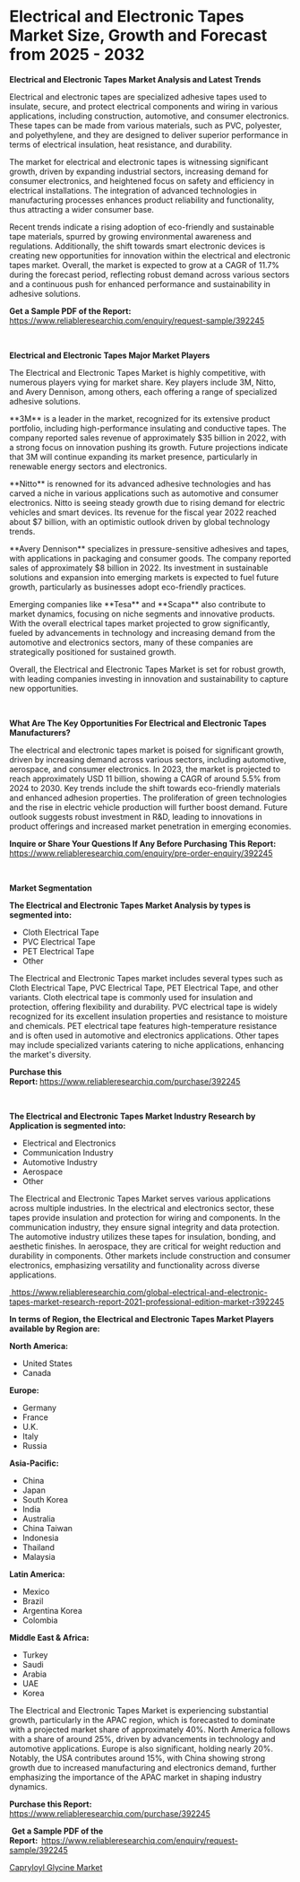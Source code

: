 <p><h1>Electrical and Electronic Tapes Market Size, Growth and Forecast from 2025 - 2032</h1></p><p><strong>Electrical and Electronic Tapes Market Analysis and Latest Trends</strong></p>
<p><p>Electrical and electronic tapes are specialized adhesive tapes used to insulate, secure, and protect electrical components and wiring in various applications, including construction, automotive, and consumer electronics. These tapes can be made from various materials, such as PVC, polyester, and polyethylene, and they are designed to deliver superior performance in terms of electrical insulation, heat resistance, and durability.</p><p>The market for electrical and electronic tapes is witnessing significant growth, driven by expanding industrial sectors, increasing demand for consumer electronics, and heightened focus on safety and efficiency in electrical installations. The integration of advanced technologies in manufacturing processes enhances product reliability and functionality, thus attracting a wider consumer base.</p><p>Recent trends indicate a rising adoption of eco-friendly and sustainable tape materials, spurred by growing environmental awareness and regulations. Additionally, the shift towards smart electronic devices is creating new opportunities for innovation within the electrical and electronic tapes market. Overall, the market is expected to grow at a CAGR of 11.7% during the forecast period, reflecting robust demand across various sectors and a continuous push for enhanced performance and sustainability in adhesive solutions.</p></p>
<p><strong>Get a Sample PDF of the Report:&nbsp;</strong> <a href="https://www.reliableresearchiq.com/enquiry/request-sample/392245?utm_campaign=2927&utm_medium=2&utm_source=Github&utm_content=ia&utm_term=29032025&utm_id=electrical-and-electronic-tapes">https://www.reliableresearchiq.com/enquiry/request-sample/392245</a></p>
<p>&nbsp;</p>
<p><strong>Electrical and Electronic Tapes Major Market Players</strong></p>
<p><p>The Electrical and Electronic Tapes Market is highly competitive, with numerous players vying for market share. Key players include 3M, Nitto, and Avery Dennison, among others, each offering a range of specialized adhesive solutions.</p><p>**3M** is a leader in the market, recognized for its extensive product portfolio, including high-performance insulating and conductive tapes. The company reported sales revenue of approximately $35 billion in 2022, with a strong focus on innovation pushing its growth. Future projections indicate that 3M will continue expanding its market presence, particularly in renewable energy sectors and electronics.</p><p>**Nitto** is renowned for its advanced adhesive technologies and has carved a niche in various applications such as automotive and consumer electronics. Nitto is seeing steady growth due to rising demand for electric vehicles and smart devices. Its revenue for the fiscal year 2022 reached about $7 billion, with an optimistic outlook driven by global technology trends.</p><p>**Avery Dennison** specializes in pressure-sensitive adhesives and tapes, with applications in packaging and consumer goods. The company reported sales of approximately $8 billion in 2022. Its investment in sustainable solutions and expansion into emerging markets is expected to fuel future growth, particularly as businesses adopt eco-friendly practices.</p><p>Emerging companies like **Tesa** and **Scapa** also contribute to market dynamics, focusing on niche segments and innovative products. With the overall electrical tapes market projected to grow significantly, fueled by advancements in technology and increasing demand from the automotive and electronics sectors, many of these companies are strategically positioned for sustained growth. </p><p>Overall, the Electrical and Electronic Tapes Market is set for robust growth, with leading companies investing in innovation and sustainability to capture new opportunities.</p></p>
<p>&nbsp;</p>
<p><strong>What Are The Key Opportunities For Electrical and Electronic Tapes Manufacturers?</strong></p>
<p><p>The electrical and electronic tapes market is poised for significant growth, driven by increasing demand across various sectors, including automotive, aerospace, and consumer electronics. In 2023, the market is projected to reach approximately USD 11 billion, showing a CAGR of around 5.5% from 2024 to 2030. Key trends include the shift towards eco-friendly materials and enhanced adhesion properties. The proliferation of green technologies and the rise in electric vehicle production will further boost demand. Future outlook suggests robust investment in R&D, leading to innovations in product offerings and increased market penetration in emerging economies.</p></p>
<p><strong>Inquire or Share Your Questions If Any Before Purchasing This Report:</strong> <a href="https://www.reliableresearchiq.com/enquiry/pre-order-enquiry/392245?utm_campaign=2927&utm_medium=2&utm_source=Github&utm_content=ia&utm_term=29032025&utm_id=electrical-and-electronic-tapes">https://www.reliableresearchiq.com/enquiry/pre-order-enquiry/392245</a></p>
<p>&nbsp;</p>
<p><strong>Market Segmentation</strong></p>
<p><strong>The Electrical and Electronic Tapes Market Analysis by types is segmented into:</strong></p>
<p><ul><li>Cloth Electrical Tape</li><li>PVC Electrical Tape</li><li>PET Electrical Tape</li><li>Other</li></ul></p>
<p><p>The Electrical and Electronic Tapes market includes several types such as Cloth Electrical Tape, PVC Electrical Tape, PET Electrical Tape, and other variants. Cloth electrical tape is commonly used for insulation and protection, offering flexibility and durability. PVC electrical tape is widely recognized for its excellent insulation properties and resistance to moisture and chemicals. PET electrical tape features high-temperature resistance and is often used in automotive and electronics applications. Other tapes may include specialized variants catering to niche applications, enhancing the market's diversity.</p></p>
<p><strong>Purchase this Report:&nbsp;</strong><a href="https://www.reliableresearchiq.com/purchase/392245?utm_campaign=2927&utm_medium=2&utm_source=Github&utm_content=ia&utm_term=29032025&utm_id=electrical-and-electronic-tapes">https://www.reliableresearchiq.com/purchase/392245</a></p>
<p>&nbsp;</p>
<p><strong>The Electrical and Electronic Tapes Market Industry Research by Application is segmented into:</strong></p>
<p><ul><li>Electrical and Electronics</li><li>Communication Industry</li><li>Automotive Industry</li><li>Aerospace</li><li>Other</li></ul></p>
<p><p>The Electrical and Electronic Tapes Market serves various applications across multiple industries. In the electrical and electronics sector, these tapes provide insulation and protection for wiring and components. In the communication industry, they ensure signal integrity and data protection. The automotive industry utilizes these tapes for insulation, bonding, and aesthetic finishes. In aerospace, they are critical for weight reduction and durability in components. Other markets include construction and consumer electronics, emphasizing versatility and functionality across diverse applications.</p></p>
<p><a href="https://www.reliableresearchiq.com/global-electrical-and-electronic-tapes-market-research-report-2021-professional-edition-market-r392245?utm_campaign=2927&utm_medium=2&utm_source=Github&utm_content=ia&utm_term=29032025&utm_id=electrical-and-electronic-tapes">&nbsp;https://www.reliableresearchiq.com/global-electrical-and-electronic-tapes-market-research-report-2021-professional-edition-market-r392245</a></p>
<p><strong>In terms of Region, the Electrical and Electronic Tapes Market Players available by Region are:</strong></p>
<p>
    <p> <strong> North America: </strong>
        <ul>
            <li>United States</li>
            <li>Canada</li>
        </ul>
        </p> 
    <p> <strong> Europe: </strong>
        <ul>
            <li>Germany</li>
            <li>France</li>
            <li>U.K.</li>
            <li>Italy</li>
            <li>Russia</li>
        </ul>
        </p> 
    <p> <strong> Asia-Pacific: </strong>
        <ul>
            <li>China</li>
            <li>Japan</li>
            <li>South Korea</li>
            <li>India</li>
            <li>Australia</li>
            <li>China Taiwan</li>
            <li>Indonesia</li>
            <li>Thailand</li>
            <li>Malaysia</li>
        </ul>
        </p> 
    <p> <strong> Latin America: </strong>
        <ul>
            <li>Mexico</li>
            <li>Brazil</li>
            <li>Argentina Korea</li>
            <li>Colombia</li>
        </ul>
        </p> 
    <p> <strong> Middle East & Africa: </strong>
        <ul>
            <li>Turkey</li>
            <li>Saudi</li>
            <li>Arabia</li>
            <li>UAE</li>
            <li>Korea</li>
        </ul>
    </p>
    </p>
<p><p>The Electrical and Electronic Tapes Market is experiencing substantial growth, particularly in the APAC region, which is forecasted to dominate with a projected market share of approximately 40%. North America follows with a share of around 25%, driven by advancements in technology and automotive applications. Europe is also significant, holding nearly 20%. Notably, the USA contributes around 15%, with China showing strong growth due to increased manufacturing and electronics demand, further emphasizing the importance of the APAC market in shaping industry dynamics.</p></p>
<p><strong>Purchase this Report: </strong><a href="https://www.reliableresearchiq.com/purchase/392245?utm_campaign=2927&utm_medium=2&utm_source=Github&utm_content=ia&utm_term=29032025&utm_id=electrical-and-electronic-tapes">https://www.reliableresearchiq.com/purchase/392245</a></p>
<p>&nbsp;<strong>Get a Sample PDF of the Report:&nbsp;&nbsp;</strong><a href="https://www.reliableresearchiq.com/enquiry/request-sample/392245?utm_campaign=2927&utm_medium=2&utm_source=Github&utm_content=ia&utm_term=29032025&utm_id=electrical-and-electronic-tapes">https://www.reliableresearchiq.com/enquiry/request-sample/392245</a></p>
<p><strong></strong></p>
<p><p><a href="https://github.com/sapsaidamary/Market-Research-Report-List-1/blob/main/capryloyl-glycine-market.md?utm_campaign=2927&utm_medium=2&utm_source=Github&utm_content=ia&utm_term=29032025&utm_id=electrical-and-electronic-tapes">Capryloyl Glycine Market</a></p></p>
